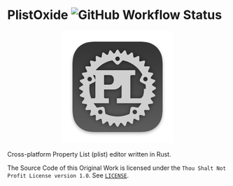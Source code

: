 # PlistOxide ![GitHub Workflow Status](https://img.shields.io/github/actions/workflow/status/NootInc/PlistOxide/main.yml?branch=master&logo=github&style=for-the-badge)

<p align="center"><img width="256" src="src/app_icon/icon512x512@2x.png"></p>

Cross-platform Property List (plist) editor written in Rust.

The Source Code of this Original Work is licensed under the `Thou Shalt Not Profit License version 1.0`. See [`LICENSE`](LICENSE).
